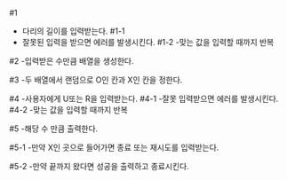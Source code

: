 #1
- 다리의 길이를 입력받는다.
#1-1
- 잘못된 입력을 받으면 에러를 발생시킨다.
#1-2
-맞는 값을 입력할 때까지 반복

#2
-입력받은 수만큼 배열을 생성한다.

#3
-두 배열에서 랜덤으로 O인 칸과 X인 칸을 정한다.

#4
-사용자에게 U또는 R을 입력받는다.
#4-1
-잘못 입력받으면 에러를 발생시킨다.
#4-2
-맞는 값을 입력할 때까지 반복

#5
-해당 수 만큼 출력한다.

#5-1
-만약 X인 곳으로 들어가면 종료 또는 재시도를 입력받는다.

#5-2
-만약 끝까지 왔다면 성공을 출력하고 종료시킨다.